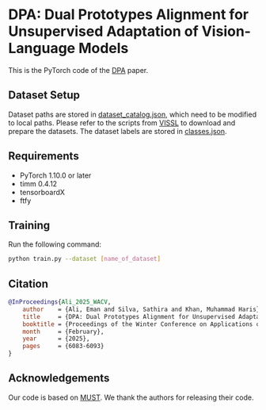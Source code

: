 # DPA: Dual Prototypes Alignment for Unsupervised Adaptation of Vision-Language Models

This is the PyTorch code of the [DPA](https://arxiv.org/abs/2408.08855) paper.

## Dataset Setup

Dataset paths are stored in [dataset_catalog.json](https://github.com/Externalhappy/DPA/blob/main/json_files/dataset_catalog.json), which need to be modified to local paths. Please refer to the scripts from [VISSL](https://github.com/facebookresearch/vissl/tree/main/extra_scripts/datasets) to download and prepare the datasets. The dataset labels are stored in [classes.json](https://github.com/Externalhappy/DPA/blob/main/json_files/classes.json).

## Requirements

- PyTorch 1.10.0 or later
- timm 0.4.12
- tensorboardX
- ftfy

## Training

Run the following command:

```bash
python train.py --dataset [name_of_dataset]
```

## Citation

```bibtex
@InProceedings{Ali_2025_WACV,
    author    = {Ali, Eman and Silva, Sathira and Khan, Muhammad Haris},
    title     = {DPA: Dual Prototypes Alignment for Unsupervised Adaptation of Vision-Language Models},
    booktitle = {Proceedings of the Winter Conference on Applications of Computer Vision (WACV)},
    month     = {February},
    year      = {2025},
    pages     = {6083-6093}
}
```

## Acknowledgements

Our code is based on [MUST](https://github.com/salesforce/MUST?tab=readme-ov-file). We thank the authors for releasing their code.
